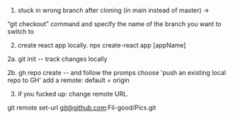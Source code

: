 1. stuck in wrong branch after cloning (in main instead of master) ->

“git checkout” command and specify the name of the branch you want to switch to

2. create react app locally. npx create-react app [appName]

2a. git init -- track changes locally

2b. gh repo create -- and follow the promps
      choose 'push an existing local repo to GH'
      add a remote: default = origin

3. if you fucked up: change remote URL.

git remote set-url git@github.com:Fil-good/Pics.git
